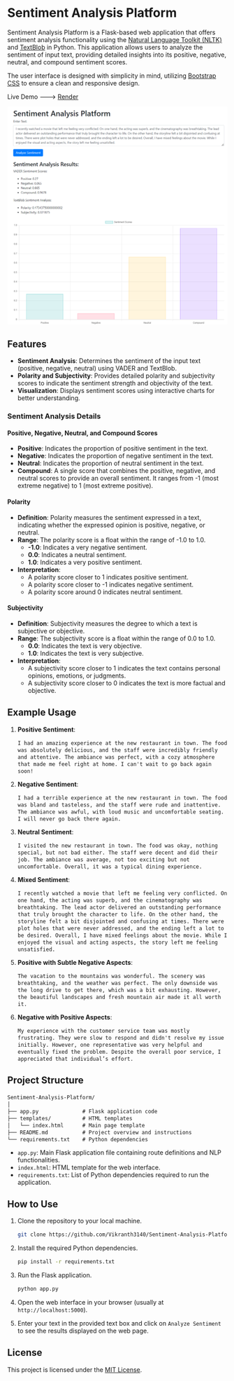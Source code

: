 # Sentiment Analysis Platform

Sentiment Analysis Platform is a Flask-based web application that offers sentiment analysis functionality using the [Natural Language Toolkit (NLTK)](https://www.nltk.org/) and [TextBlob](https://textblob.readthedocs.io/en/dev/) in Python. This application allows users to analyze the sentiment of input text, providing detailed insights into its positive, negative, neutral, and compound sentiment scores.

The user interface is designed with simplicity in mind, utilizing [Bootstrap CSS](https://getbootstrap.com/) to ensure a clean and responsive design.

Live Demo ---> [Render](https://sentiment-analysis-platform.onrender.com)

![intro img](img\intro.png)


## Features

- **Sentiment Analysis**: Determines the sentiment of the input text (positive, negative, neutral) using VADER and TextBlob.
- **Polarity and Subjectivity**: Provides detailed polarity and subjectivity scores to indicate the sentiment strength and objectivity of the text.
- **Visualization**: Displays sentiment scores using interactive charts for better understanding.


### Sentiment Analysis Details


#### Positive, Negative, Neutral, and Compound Scores
- **Positive**: Indicates the proportion of positive sentiment in the text.
- **Negative**: Indicates the proportion of negative sentiment in the text.
- **Neutral**: Indicates the proportion of neutral sentiment in the text.
- **Compound**: A single score that combines the positive, negative, and neutral scores to provide an overall sentiment. It ranges from -1 (most extreme negative) to 1 (most extreme positive).

#### Polarity
- **Definition**: Polarity measures the sentiment expressed in a text, indicating whether the expressed opinion is positive, negative, or neutral.
- **Range**: The polarity score is a float within the range of -1.0 to 1.0.
  - **-1.0**: Indicates a very negative sentiment.
  - **0.0**: Indicates a neutral sentiment.
  - **1.0**: Indicates a very positive sentiment.
- **Interpretation**:
  - A polarity score closer to 1 indicates positive sentiment.
  - A polarity score closer to -1 indicates negative sentiment.
  - A polarity score around 0 indicates neutral sentiment.

#### Subjectivity
- **Definition**: Subjectivity measures the degree to which a text is subjective or objective.
- **Range**: The subjectivity score is a float within the range of 0.0 to 1.0.
  - **0.0**: Indicates the text is very objective.
  - **1.0**: Indicates the text is very subjective.
- **Interpretation**:
  - A subjectivity score closer to 1 indicates the text contains personal opinions, emotions, or judgments.
  - A subjectivity score closer to 0 indicates the text is more factual and objective.

## Example Usage

1. **Positive Sentiment**:
   ```
   I had an amazing experience at the new restaurant in town. The food was absolutely delicious, and the staff were incredibly friendly and attentive. The ambiance was perfect, with a cozy atmosphere that made me feel right at home. I can't wait to go back again soon!
   ```

2. **Negative Sentiment**:
   ```
   I had a terrible experience at the new restaurant in town. The food was bland and tasteless, and the staff were rude and inattentive. The ambiance was awful, with loud music and uncomfortable seating. I will never go back there again.
   ```

3. **Neutral Sentiment**:
   ```
   I visited the new restaurant in town. The food was okay, nothing special, but not bad either. The staff were decent and did their job. The ambiance was average, not too exciting but not uncomfortable. Overall, it was a typical dining experience.
   ```

4. **Mixed Sentiment**:
   ```
   I recently watched a movie that left me feeling very conflicted. On one hand, the acting was superb, and the cinematography was breathtaking. The lead actor delivered an outstanding performance that truly brought the character to life. On the other hand, the storyline felt a bit disjointed and confusing at times. There were plot holes that were never addressed, and the ending left a lot to be desired. Overall, I have mixed feelings about the movie. While I enjoyed the visual and acting aspects, the story left me feeling unsatisfied.
   ```

5. **Positive with Subtle Negative Aspects**:
   ```
   The vacation to the mountains was wonderful. The scenery was breathtaking, and the weather was perfect. The only downside was the long drive to get there, which was a bit exhausting. However, the beautiful landscapes and fresh mountain air made it all worth it.
   ```

6. **Negative with Positive Aspects**:
   ```
   My experience with the customer service team was mostly frustrating. They were slow to respond and didn't resolve my issue initially. However, one representative was very helpful and eventually fixed the problem. Despite the overall poor service, I appreciated that individual’s effort.
   ```

## Project Structure

    Sentiment-Analysis-Platform/
    │
    ├── app.py              # Flask application code
    ├── templates/          # HTML templates
    │   └── index.html      # Main page template
    ├── README.md           # Project overview and instructions
    └── requirements.txt    # Python dependencies

- `app.py`: Main Flask application file containing route definitions and NLP functionalities.
- `index.html`: HTML template for the web interface.
- `requirements.txt`: List of Python dependencies required to run the application.

## How to Use

1. Clone the repository to your local machine.
    ```bash
    git clone https://github.com/Vikranth3140/Sentiment-Analysis-Platform.git
    ```

2. Install the required Python dependencies.
    ```bash
    pip install -r requirements.txt
    ```

3. Run the Flask application.
    ```bash
    python app.py
    ```

4. Open the web interface in your browser (usually at `http://localhost:5000`).

5. Enter your text in the provided text box and click on `Analyze Sentiment` to see the results displayed on the web page.

## License

This project is licensed under the [MIT License](LICENSE).

